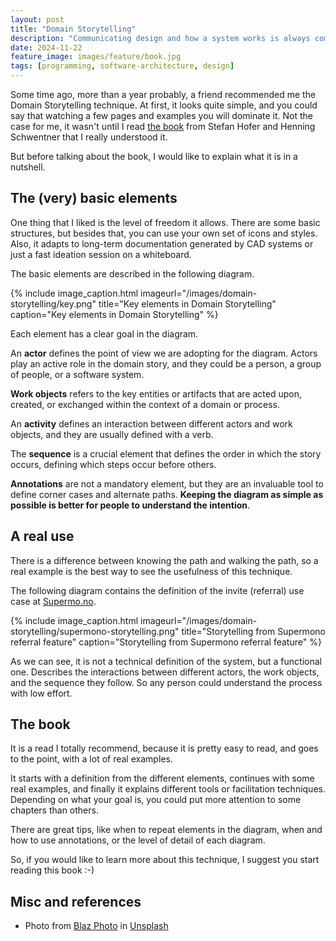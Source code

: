 ```yaml
---
layout: post
title: "Domain Storytelling"
description: "Communicating design and how a system works is always complicated, Domain Storytelling is a technique that tries to solve that problem in the simplest way possible."
date: 2024-11-22
feature_image: images/feature/book.jpg
tags: [programming, software-architecture, design]
---
```


Some time ago, more than a year probably, a friend recommended me the Domain Storytelling technique. At first, it looks quite simple, and you could say that watching a few pages and examples you will dominate it. Not the case for me, it wasn't until I read [the book](https://www.goodreads.com/book/show/58385794-domain-storytelling) from Stefan Hofer and Henning Schwentner that I really understood it.

But before talking about the book, I would like to explain what it is in a nutshell.

<!--more-->

## The (very) basic elements

One thing that I liked is the level of freedom it allows. There are some basic structures, but besides that, you can use your own set of icons and styles. Also, it adapts to long-term documentation generated by CAD systems or just a fast ideation session on a whiteboard.

The basic elements are described in the following diagram.

{% include image_caption.html imageurl="/images/domain-storytelling/key.png" title="Key elements in Domain Storytelling" caption="Key elements in Domain Storytelling" %}

Each element has a clear goal in the diagram.

An **actor** defines the point of view we are adopting for the diagram. Actors play an active role in the domain story, and they could be a person, a group of people, or a software system.

**Work objects** refers to the key entities or artifacts that are acted upon, created, or exchanged within the context of a domain or process.

An **activity** defines an interaction between different actors and work objects, and they are usually defined with a verb.

The **sequence** is a crucial element that defines the order in which the story occurs, defining which steps occur before others.

**Annotations** are not a mandatory element, but they are an invaluable tool to define corner cases and alternate paths. **Keeping the diagram as simple as possible is better for people to understand the intention**. 

## A real use

There is a difference between knowing the path and walking the path, so a real example is the best way to see the usefulness of this technique.

The following diagram contains the definition of the invite (referral) use case at [Supermo.no](https://supermo.no/).

{% include image_caption.html imageurl="/images/domain-storytelling/supermono-storytelling.png" title="Storytelling from Supermono referral feature" caption="Storytelling from Supermono referral feature" %}

As we can see, it is not a technical definition of the system, but a functional one. Describes the interactions between different actors, the work objects, and the sequence they follow. So any person could understand the process with low effort.

## The book

It is a read I totally recommend, because it is pretty easy to read, and goes to the point, with a lot of real examples.

It starts with a definition from the different elements, continues with some real examples, and finally it explains different tools or facilitation techniques. Depending on what your goal is, you could put more attention to some chapters than others.

There are great tips, like when to repeat elements in the diagram, when and how to use annotations, or the level of detail of each diagram.

So, if you would like to learn more about this technique, I suggest you start reading this book :-) 

## Misc and references

* Photo from <a href="https://unsplash.com/es/@blazphoto?utm_content=creditCopyText&utm_medium=referral&utm_source=unsplash">Blaz Photo</a> in <a href="https://unsplash.com/es/fotos/persona-sosteniendo-un-libro-sentado-sobre-una-superficie-marron-zMRLZh40kms?utm_content=creditCopyText&utm_medium=referral&utm_source=unsplash">Unsplash</a>

